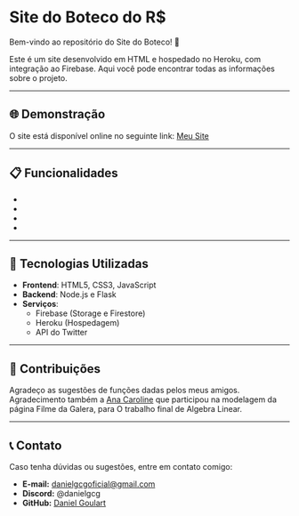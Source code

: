 # Site do Boteco do R$

Bem-vindo ao repositório do Site do Boteco! 🌟

Este é um site desenvolvido em HTML e hospedado no Heroku, com integração ao Firebase. Aqui você pode encontrar todas as informações sobre o projeto.

---

## 🌐 Demonstração

O site está disponível online no seguinte link:
[Meu Site]([https//:](https://www.boteco.live))

---

## 📋 Funcionalidades

- 
- 
- 
- 

---

## 🚀 Tecnologias Utilizadas

- **Frontend**: HTML5, CSS3, JavaScript
- **Backend**: Node.js e Flask
- **Serviços**:
  - Firebase (Storage e Firestore)
  - Heroku (Hospedagem)
  - API do Twitter

---

## 🤝 Contribuições

Agradeço as sugestões de funções dadas pelos meus amigos.
Agradecimento também a [Ana Caroline](https://github.com/acarolls) que participou na modelagem
da página Filme da Galera, para O trabalho final de Algebra Linear.

---

## 📞 Contato

Caso tenha dúvidas ou sugestões, entre em contato comigo:
- **E-mail:** danielgcgoficial@gmail.com
- **Discord:** @danielgcg
- **GitHub:** [Daniel Goulart](https://github.com/danielgcg)

